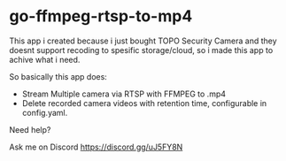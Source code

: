 # go-ffmpeg-rtsp-to-mp4

This app i created because i just bought TOPO Security Camera and they doesnt support recoding to spesific storage/cloud, so i made this app to achive what i need.

So basically this app does:
- Stream Multiple camera via RTSP with FFMPEG to .mp4
- Delete recorded camera videos with retention time, configurable in config.yaml.

Need help?

Ask me on Discord
https://discord.gg/uJ5FY8N